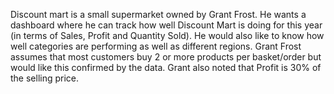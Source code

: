 Discount mart is a small supermarket owned by Grant Frost. 
He wants a dashboard where he can track how well Discount 
Mart is doing for this year (in terms of Sales, Profit and 
Quantity Sold). He would also like to know how well categories
are performing as well as different regions. Grant Frost assumes 
that most customers buy 2 or more products per basket/order 
but would like this confirmed by the data. 
Grant also noted that Profit is 30% of the selling price.
